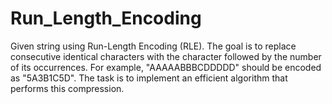 # Run_Length_Encoding
Given string using Run-Length Encoding (RLE). The goal is to replace consecutive identical characters with the character followed by the number of its occurrences. For example, "AAAAABBBCDDDDD" should be encoded as "5A3B1C5D". The task is to implement an efficient algorithm that performs this compression.

